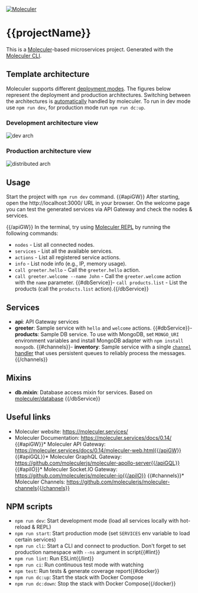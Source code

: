 [![Moleculer](https://badgen.net/badge/Powered%20by/Moleculer/0e83cd)](https://moleculer.services)

# {{projectName}}
This is a [Moleculer](https://moleculer.services/)-based microservices project. Generated with the [Moleculer CLI](https://moleculer.services/docs/0.14/moleculer-cli.html).

## Template architecture
Moleculer supports different [deployment modes](https://moleculer.services/docs/0.14/clustering.html). The figures below represent the deployment and production architectures.
Switching between the architectures is [automatically](https://moleculer.services/docs/0.14/clustering.html) handled by moleculer. To run in dev mode use `npm run dev`, for production mode run `npm run dc:up`.

### Development architecture view
![dev arch](https://raw.githubusercontent.com/moleculerjs/moleculer-template-project/next/media/{{dirName}}/{{imageName}}.svg)

### Production architecture view
![distributed arch](https://raw.githubusercontent.com/moleculerjs/moleculer-template-project/next/media/dist/{{imageName}}.svg)


## Usage
Start the project with `npm run dev` command. 
{{#apiGW}}
After starting, open the http://localhost:3000/ URL in your browser. 
On the welcome page you can test the generated services via API Gateway and check the nodes & services.

{{/apiGW}}
In the terminal, try using [Moleculer REPL](https://moleculer.services/docs/0.14/moleculer-repl.html) by running the following commands:
- `nodes` - List all connected nodes.
- `services` - List all the available services.
- `actions` - List all registered service actions.
- `info` - List node info (e.g., IP, memory usage).
- `call greeter.hello` - Call the `greeter.hello` action.
- `call greeter.welcome --name John` - Call the `greeter.welcome` action with the `name` parameter.
{{#dbService}}- `call products.list` - List the products (call the `products.list` action).{{/dbService}}


## Services
- **api**: API Gateway services
- **greeter**: Sample service with `hello` and `welcome` actions.
{{#dbService}}- **products**: Sample DB service. To use with MongoDB, set `MONGO_URI` environment variables and install MongoDB adapter with `npm install mongodb`.
{{#channels}}- **inventory**: Sample service with a single [`channel` handler](https://github.com/moleculerjs/moleculer-channels) that uses persistent queues to reliably process the messages.{{/channels}}

## Mixins
- **db.mixin**: Database access mixin for services. Based on [moleculer/database](https://github.com/moleculerjs/database)
{{/dbService}}


## Useful links

* Moleculer website: https://moleculer.services/
* Moleculer Documentation: https://moleculer.services/docs/0.14/
{{#apiGW}}* Moleculer API Gateway: https://moleculer.services/docs/0.14/moleculer-web.html{{/apiGW}}
{{#apiGQL}}* Moleculer GraphQL Gateway: https://github.com/moleculerjs/moleculer-apollo-server{{/apiGQL}}
{{#apiIO}}* Moleculer Socket.IO Gateway: https://github.com/moleculerjs/moleculer-io{{/apiIO}}
{{#channels}}* Moleculer Channels: https://github.com/moleculerjs/moleculer-channels{{/channels}}

## NPM scripts

- `npm run dev`: Start development mode (load all services locally with hot-reload & REPL)
- `npm run start`: Start production mode (set `SERVICES` env variable to load certain services)
- `npm run cli`: Start a CLI and connect to production. Don't forget to set production namespace with `--ns` argument in script{{#lint}}
- `npm run lint`: Run ESLint{{/lint}}
- `npm run ci`: Run continuous test mode with watching
- `npm test`: Run tests & generate coverage report{{#docker}}
- `npm run dc:up`: Start the stack with Docker Compose
- `npm run dc:down`: Stop the stack with Docker Compose{{/docker}}

